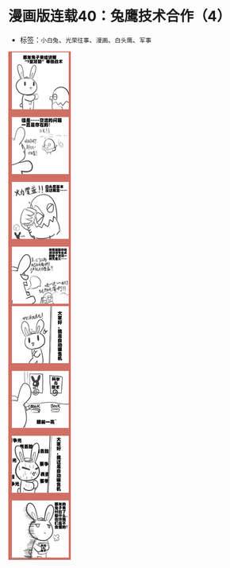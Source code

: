 # 漫画版连载40：兔鹰技术合作（4）

* 标签：`小白兔`、`光荣往事`、`漫画`、`白头鹰`、`军事`

![comic_strip_40_1](../../assets/img/comic_strip_40_1.jpg)
